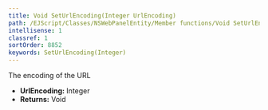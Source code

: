 ```yaml
---
title: Void SetUrlEncoding(Integer UrlEncoding)
path: /EJScript/Classes/NSWebPanelEntity/Member functions/Void SetUrlEncoding(Integer p_0)
intellisense: 1
classref: 1
sortOrder: 8852
keywords: SetUrlEncoding(Integer)
---
```



The encoding of the URL



* **UrlEncoding:** Integer
* **Returns:** Void


